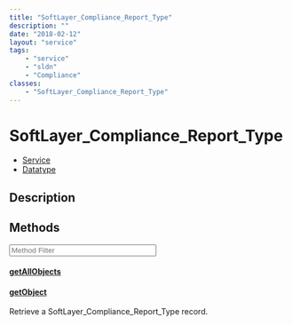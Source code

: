 ```yaml
---
title: "SoftLayer_Compliance_Report_Type"
description: ""
date: "2018-02-12"
layout: "service"
tags:
    - "service"
    - "sldn"
    - "Compliance"
classes:
    - "SoftLayer_Compliance_Report_Type"
---
```

# SoftLayer_Compliance_Report_Type
<div id='service-datatype'>
    <ul id='sldn-reference-tabs'>
    <li id='service'> <a href='/reference/services/SoftLayer_Compliance_Report_Type' >Service</a></li>    <li id='datatype'> <a href='/reference/datatypes/SoftLayer_Compliance_Report_Type' >Datatype</a></li>
    </ul>
</div>

## Description






        
<div id="properties" class="content service-content">

## Methods

<div class="view-filters">
    <div class="clearfix">
        <div class="search-input-box">
            <input placeholder="Method Filter" onkeyup="titleSearch(inputId='edit-combine', divId='method-div', elementClass='method-row')" 
                type="text" id="edit-combine" value="" size="30" maxlength="128" class="form-text">
        </div>
    </div>
</div>

<div id="method-div">

<div class="method-row">

#### [getAllObjects](/reference/services/SoftLayer_Compliance_Report_Type/getAllObjects)


</div>

<div class="method-row">

#### [getObject](/reference/services/SoftLayer_Compliance_Report_Type/getObject)
Retrieve a SoftLayer_Compliance_Report_Type record.

</div>
</div>

</div>

